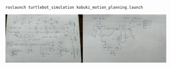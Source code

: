 ```sh
roslaunch turtlebot_simulation kobuki_motion_planning.launch 
```
![Example Image](/Localizationworkflow.jpeg)